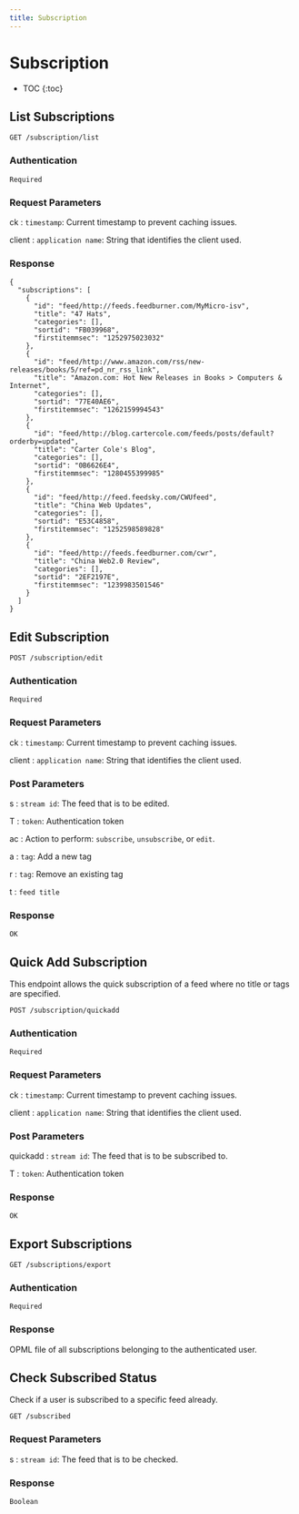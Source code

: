 ```yaml
---
title: Subscription
---
```


# Subscription

* TOC
{:toc}

## List Subscriptions

    GET /subscription/list

### Authentication

    Required

### Request Parameters

ck
: `timestamp`: Current timestamp to prevent caching issues.

client
: `application name`: String that identifies the client used.

### Response

    {
      "subscriptions": [
        {
          "id": "feed/http://feeds.feedburner.com/MyMicro-isv",
          "title": "47 Hats",
          "categories": [],
          "sortid": "FB039968",
          "firstitemmsec": "1252975023032"
        },
        {
          "id": "feed/http://www.amazon.com/rss/new-releases/books/5/ref=pd_nr_rss_link",
          "title": "Amazon.com: Hot New Releases in Books > Computers & Internet",
          "categories": [],
          "sortid": "77E40AE6",
          "firstitemmsec": "1262159994543"
        },
        {
          "id": "feed/http://blog.cartercole.com/feeds/posts/default?orderby=updated",
          "title": "Carter Cole's Blog",
          "categories": [],
          "sortid": "0B6626E4",
          "firstitemmsec": "1280455399985"
        },
        {
          "id": "feed/http://feed.feedsky.com/CWUfeed",
          "title": "China Web Updates",
          "categories": [],
          "sortid": "E53C4858",
          "firstitemmsec": "1252598589828"
        },
        {
          "id": "feed/http://feeds.feedburner.com/cwr",
          "title": "China Web2.0 Review",
          "categories": [],
          "sortid": "2EF2197E",
          "firstitemmsec": "1239983501546"
        }
      ]
    }

## Edit Subscription

    POST /subscription/edit

### Authentication

    Required

### Request Parameters

ck
: `timestamp`: Current timestamp to prevent caching issues.

client
: `application name`: String that identifies the client used.

### Post Parameters

s
: `stream id`: The feed that is to be edited.

T
: `token`: Authentication token

ac
: Action to perform: `subscribe`, `unsubscribe`, or `edit`.

a
: `tag`: Add a new tag

r
: `tag`: Remove an existing tag

t
: `feed title`

### Response

    OK

## Quick Add Subscription

This endpoint allows the quick subscription of a feed where no title or tags are specified.

    POST /subscription/quickadd

### Authentication

    Required

### Request Parameters

ck
: `timestamp`: Current timestamp to prevent caching issues.

client
: `application name`: String that identifies the client used.

### Post Parameters

quickadd
: `stream id`: The feed that is to be subscribed to.

T
: `token`: Authentication token

### Response

    OK

## Export Subscriptions

    GET /subscriptions/export

### Authentication

    Required

### Response

OPML file of all subscriptions belonging to the authenticated user.

## Check Subscribed Status

Check if a user is subscribed to a specific feed already.

    GET /subscribed

### Request Parameters

s
: `stream id`: The feed that is to be checked.

### Response

    Boolean
